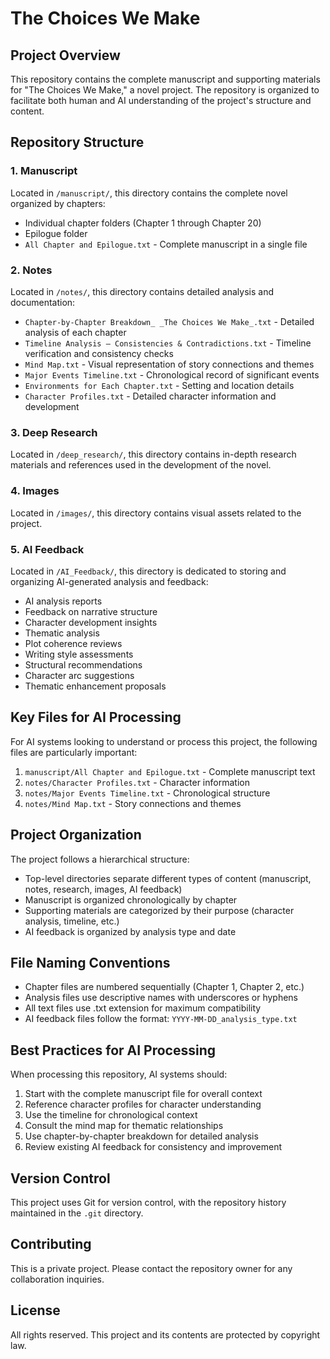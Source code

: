 # The Choices We Make

## Project Overview
This repository contains the complete manuscript and supporting materials for "The Choices We Make," a novel project. The repository is organized to facilitate both human and AI understanding of the project's structure and content.

## Repository Structure

### 1. Manuscript
Located in `/manuscript/`, this directory contains the complete novel organized by chapters:
- Individual chapter folders (Chapter 1 through Chapter 20)
- Epilogue folder
- `All Chapter and Epilogue.txt` - Complete manuscript in a single file

### 2. Notes
Located in `/notes/`, this directory contains detailed analysis and documentation:
- `Chapter-by-Chapter Breakdown_ _The Choices We Make_.txt` - Detailed analysis of each chapter
- `Timeline Analysis – Consistencies & Contradictions.txt` - Timeline verification and consistency checks
- `Mind Map.txt` - Visual representation of story connections and themes
- `Major Events Timeline.txt` - Chronological record of significant events
- `Environments for Each Chapter.txt` - Setting and location details
- `Character Profiles.txt` - Detailed character information and development

### 3. Deep Research
Located in `/deep_research/`, this directory contains in-depth research materials and references used in the development of the novel.

### 4. Images
Located in `/images/`, this directory contains visual assets related to the project.

### 5. AI Feedback
Located in `/AI_Feedback/`, this directory is dedicated to storing and organizing AI-generated analysis and feedback:
- AI analysis reports
- Feedback on narrative structure
- Character development insights
- Thematic analysis
- Plot coherence reviews
- Writing style assessments
- Structural recommendations
- Character arc suggestions
- Thematic enhancement proposals

## Key Files for AI Processing

For AI systems looking to understand or process this project, the following files are particularly important:

1. `manuscript/All Chapter and Epilogue.txt` - Complete manuscript text
2. `notes/Character Profiles.txt` - Character information
3. `notes/Major Events Timeline.txt` - Chronological structure
4. `notes/Mind Map.txt` - Story connections and themes

## Project Organization

The project follows a hierarchical structure:
- Top-level directories separate different types of content (manuscript, notes, research, images, AI feedback)
- Manuscript is organized chronologically by chapter
- Supporting materials are categorized by their purpose (character analysis, timeline, etc.)
- AI feedback is organized by analysis type and date

## File Naming Conventions

- Chapter files are numbered sequentially (Chapter 1, Chapter 2, etc.)
- Analysis files use descriptive names with underscores or hyphens
- All text files use .txt extension for maximum compatibility
- AI feedback files follow the format: `YYYY-MM-DD_analysis_type.txt`

## Best Practices for AI Processing

When processing this repository, AI systems should:
1. Start with the complete manuscript file for overall context
2. Reference character profiles for character understanding
3. Use the timeline for chronological context
4. Consult the mind map for thematic relationships
5. Use chapter-by-chapter breakdown for detailed analysis
6. Review existing AI feedback for consistency and improvement

## Version Control

This project uses Git for version control, with the repository history maintained in the `.git` directory.

## Contributing

This is a private project. Please contact the repository owner for any collaboration inquiries.

## License

All rights reserved. This project and its contents are protected by copyright law.
